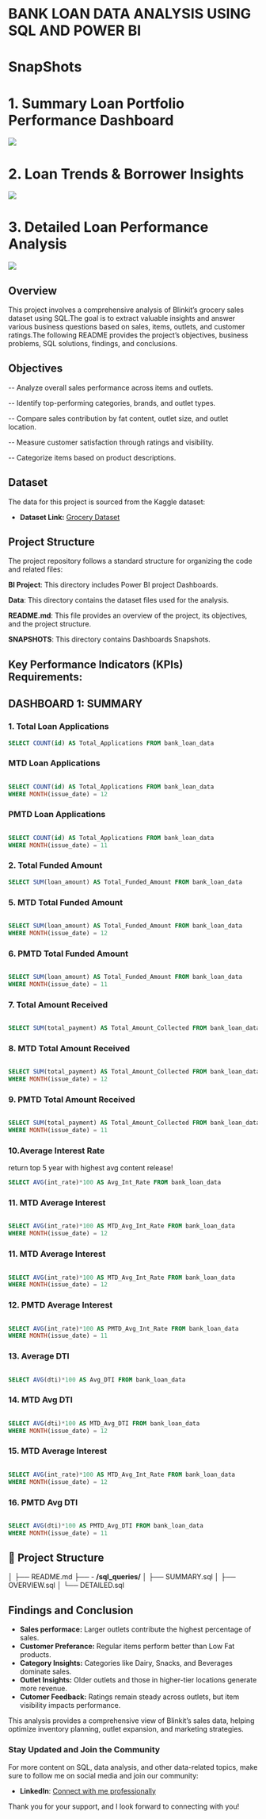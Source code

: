 # BANK LOAN DATA ANALYSIS USING SQL AND POWER BI

# SnapShots
# 1. Summary Loan Portfolio Performance Dashboard
![](https://github.com/tktejas117/Bank-Loan-Data-Analysis-Using-SQL-Power-BI/blob/main/Snapshots/Summary.png)

# 2. Loan Trends & Borrower Insights
![](https://github.com/tktejas117/Bank-Loan-Data-Analysis-Using-SQL-Power-BI/blob/main/Snapshots/Overview.png)

# 3. Detailed Loan Performance Analysis
![](https://github.com/tktejas117/Bank-Loan-Data-Analysis-Using-SQL-Power-BI/blob/main/Snapshots/Details.png) 

## Overview
This project involves a comprehensive analysis of Blinkit’s grocery sales dataset using SQL.The goal is to extract valuable insights and answer various business questions based on sales, items, outlets, and customer ratings.The following README provides the project’s objectives, business problems, SQL solutions, findings, and conclusions.
## Objectives

-- Analyze overall sales performance across items and outlets.

-- Identify top-performing categories, brands, and outlet types.

-- Compare sales contribution by fat content, outlet size, and outlet location.

-- Measure customer satisfaction through ratings and visibility.

-- Categorize items based on product descriptions.

## Dataset

The data for this project is sourced from the Kaggle dataset:

- **Dataset Link:** [Grocery Dataset](https://www.kaggle.com/datasets/arunkumaroraon/blinkit-grocery-dataset)

## Project Structure
The project repository follows a standard structure for organizing the code and related files:

**BI Project**: This directory includes Power BI project Dashboards.

**Data**: This directory contains the dataset files used for the analysis.

**README.md**: This file provides an overview of the project, its objectives, and the project structure.

**SNAPSHOTS**: This directory contains Dashboards Snapshots.




## Key Performance Indicators (KPIs) Requirements:

## DASHBOARD 1: SUMMARY 

### 1. Total Loan Applications

```sql
SELECT COUNT(id) AS Total_Applications FROM bank_loan_data
```

###  MTD Loan Applications

```sql

SELECT COUNT(id) AS Total_Applications FROM bank_loan_data
WHERE MONTH(issue_date) = 12


```

###  PMTD Loan Applications

```sql

SELECT COUNT(id) AS Total_Applications FROM bank_loan_data
WHERE MONTH(issue_date) = 11


```

### 2. Total Funded Amount

```sql
SELECT SUM(loan_amount) AS Total_Funded_Amount FROM bank_loan_data

```

### 5. MTD Total Funded Amount

```sql

SELECT SUM(loan_amount) AS Total_Funded_Amount FROM bank_loan_data
WHERE MONTH(issue_date) = 12


```

### 6. PMTD Total Funded Amount

```sql

SELECT SUM(loan_amount) AS Total_Funded_Amount FROM bank_loan_data
WHERE MONTH(issue_date) = 11

```

### 7. Total Amount Received

```sql

SELECT SUM(total_payment) AS Total_Amount_Collected FROM bank_loan_data

```

### 8. MTD Total Amount Received

```sql

SELECT SUM(total_payment) AS Total_Amount_Collected FROM bank_loan_data
WHERE MONTH(issue_date) = 12

```

### 9. PMTD Total Amount Received

```sql

SELECT SUM(total_payment) AS Total_Amount_Collected FROM bank_loan_data
WHERE MONTH(issue_date) = 11

```

### 10.Average Interest Rate
return top 5 year with highest avg content release!

```sql
SELECT AVG(int_rate)*100 AS Avg_Int_Rate FROM bank_loan_data

```


### 11. MTD Average Interest

```sql

SELECT AVG(int_rate)*100 AS MTD_Avg_Int_Rate FROM bank_loan_data
WHERE MONTH(issue_date) = 12

```

### 11. MTD Average Interest

```sql

SELECT AVG(int_rate)*100 AS MTD_Avg_Int_Rate FROM bank_loan_data
WHERE MONTH(issue_date) = 12

```
### 12. PMTD Average Interest

```sql

SELECT AVG(int_rate)*100 AS PMTD_Avg_Int_Rate FROM bank_loan_data
WHERE MONTH(issue_date) = 11

```
### 13. Average DTI

```sql

SELECT AVG(dti)*100 AS Avg_DTI FROM bank_loan_data

```
### 14. MTD Avg DTI

```sql

SELECT AVG(dti)*100 AS MTD_Avg_DTI FROM bank_loan_data
WHERE MONTH(issue_date) = 12
```

### 15. MTD Average Interest

```sql

SELECT AVG(int_rate)*100 AS MTD_Avg_Int_Rate FROM bank_loan_data
WHERE MONTH(issue_date) = 12

```
### 16. PMTD Avg DTI

```sql

SELECT AVG(dti)*100 AS PMTD_Avg_DTI FROM bank_loan_data
WHERE MONTH(issue_date) = 11

```

## 📂 Project Structure
│
├── README.md
├── - **/sql_queries/**
│ ├── SUMMARY.sql
│ ├── OVERVIEW.sql
│ └── DETAILED.sql


## Findings and Conclusion

- **Sales performace:** Larger outlets contribute the highest percentage of sales.
- **Customer Preferance:** Regular items perform better than Low Fat products.
- **Category Insights:** Categories like Dairy, Snacks, and Beverages dominate sales.
- **Outlet Insights:** Older outlets and those in higher-tier locations generate more revenue.
- **Cutomer Feedback:** Ratings remain steady across outlets, but item visibility impacts performance.

This analysis provides a comprehensive view of Blinkit’s sales data, helping optimize inventory planning, outlet expansion, and marketing strategies.


### Stay Updated and Join the Community

For more content on SQL, data analysis, and other data-related topics, make sure to follow me on social media and join our community:


- **LinkedIn**: [Connect with me professionally](https://www.linkedin.com/in/tejas-kumar-s)

Thank you for your support, and I look forward to connecting with you!
